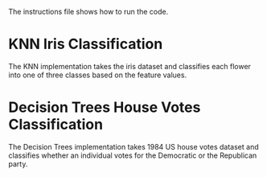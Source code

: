 The instructions file shows how to run the code.

# KNN Iris Classification

The KNN implementation takes the iris dataset and classifies each flower
into one of three classes based on the feature values.

# Decision Trees House Votes Classification

The Decision Trees implementation takes 1984 US house votes dataset and classifies 
whether an individual votes for the Democratic or the Republican party.
